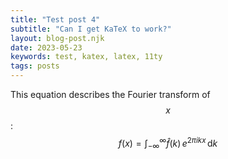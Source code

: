```yaml
---
title: "Test post 4"
subtitle: "Can I get KaTeX to work?" 
layout: blog-post.njk
date: 2023-05-23
keywords: test, katex, latex, 11ty
tags: posts
---
```


This equation describes the Fourier transform of $$x$$:
$$
f(x) = \int_{-\infty}^\infty \hat{f}(k) \, e^{2 \pi ikx} \,\mathrm{d}k
$$